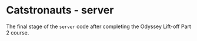 # Catstronauts - server

The final stage of the `server` code after completing the Odyssey Lift-off Part 2 course.